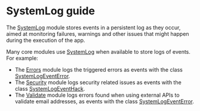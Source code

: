 # SystemLog guide

The [SystemLog](../reference/core-modules/systemlog/) module stores events in a persistent log as they occur, aimed at monitoring failures, warnings and other issues that might happen during the execution of the app.

Many core modules use [SystemLog](../reference/core-modules/systemlog/) when available to store logs of events. For example:

* The [Errors](../reference/core-modules/errors.md) module logs the triggered errors as events with the class [SystemLogEventError](../reference/core-classes/systemlogevent/#subclasses).
* The [Security](../reference/core-modules/security/) module logs security related issues as events with the class [SystemLogEventHack](../reference/core-classes/systemlogevent/#subclasses).
* The [Validate](../reference/core-modules/validate.md) module logs errors found when using external APIs to validate email addresses, as events with the class [SystemLogEventError](../reference/core-classes/systemlogevent/#subclasses).

